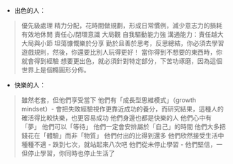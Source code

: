 * 出色的人：

> 優先級處理
> 精力分配，花時間做規劃，形成日常慣例，減少意志力的損耗
> 有效地休閒
> 責任心/閉環意識
> 大局觀
> 自我驅動能力強
> 溝通能力：責任越大
> 大局與小節
> 坦蕩慷慨樂於分享
> 勤於且善於思考，反思總結，你必須去學習遊戲規則，然後，你還要比別人玩得更好！
> 當你得到不想要的東西時，你就會得到經驗
> 想要更出色，就必須針對特定部分，下苦功琢磨，因為這個世界上是個橢圓形分佈。

* 快樂的人：

> 雖然老套，但他們享受當下
> 他們有「成長型思維模式」（growth mindset）- 會把失敗經驗視作更靠近成功的養分，而研究結果，這種人的確活得比較快樂，也更容易成功
> 他們身邊也都是快樂的人
> 他們心中有「夢」
> 他們可以「等待」
> 他們一定會安排屬於「自己」的時間
> 他們大多把錢花在「體驗」而非「物質」
> 他們付出的比得到還多
> 他們欣然接受生活中種種不適 - 跌到七次，就站起來八次吧
> 他們從未停止學習 - 他們堅信，一但停止學習，你同時也停止生活了
